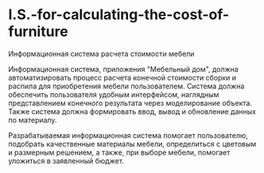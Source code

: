 # I.S.-for-calculating-the-cost-of-furniture

Информационная система расчета стоимости мебели

Информационная система, приложения "Мебельный дом", должна автоматизировать процесс расчета конечной стоимости сборки и распила для приобретения мебели пользователем. Система должна обеспечить пользователя удобным интерфейсом, наглядным представлением конечного результата через моделирование объекта. Также система должна формировать ввод, вывод и обновление данных по материалу.

Разрабатываемая информационная система помогает пользователю, подобрать качественные материалы мебели, определиться с цветовым и размерным решением, а также, при выборе мебели, помогает уложиться в заявленный бюджет.

